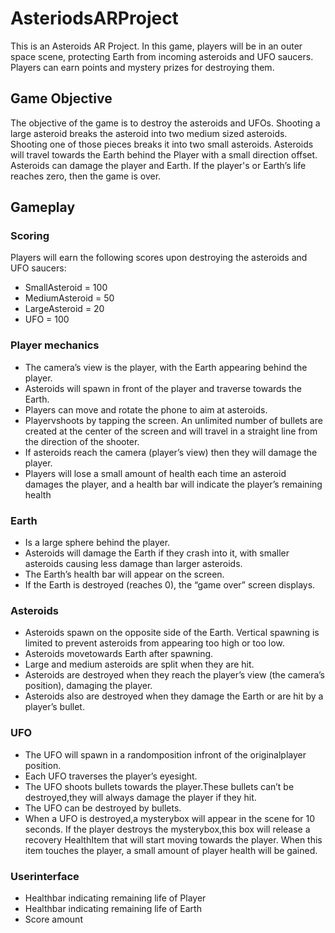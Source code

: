 # AsteriodsARProject
This is an Asteroids AR Project. In this game, players will be in an outer space scene, protecting Earth from incoming asteroids and UFO saucers. Players can earn points and mystery prizes for destroying them.

## **Game Objective**
 The objective of the game is to destroy the asteroids and UFOs. Shooting a large asteroid breaks the asteroid into two medium sized asteroids. Shooting one of those pieces breaks it into two small asteroids. 
 Asteroids will travel towards the Earth behind the Player with a small direction offset. Asteroids can damage the player and Earth. If the player's or Earth’s life reaches zero, then the game is over.

## **Gameplay**
 ### **Scoring**
 Players will earn the following scores upon destroying the asteroids and UFO saucers:
 - SmallAsteroid = 100
 - MediumAsteroid = 50
 - LargeAsteroid = 20
 - UFO = 100

 ### Player mechanics
 - The camera’s view is the player, with the Earth appearing behind the player.
 - Asteroids will spawn in front of the player and traverse towards the Earth.
 - Players can move and rotate the phone to aim at asteroids.
 - Playervshoots by tapping the screen. An unlimited number of bullets are created at the center of the screen and will travel in a straight line from the direction of the shooter.
 - If asteroids reach the camera (player’s view) then they will damage the player.
 - Players will lose a small amount of health each time an asteroid damages the player, and a health bar will indicate the player’s remaining health
   
 ### Earth
 - Is a large sphere behind the player.
 - Asteroids will damage the Earth if they crash into it, with smaller asteroids causing less damage than larger asteroids.
 - The Earth’s health bar will appear on the screen.
 - If the Earth is destroyed (reaches 0), the “game over” screen displays.
 
 ### Asteroids
 - Asteroids spawn on the opposite side of the Earth. Vertical spawning is limited to prevent asteroids from appearing too high or too low.
 - Asteroids movetowards Earth after spawning.
 - Large and medium asteroids are split when they are hit.
 - Asteroids are destroyed when they reach the player’s view (the camera’s position), damaging the player.
 - Asteroids also are destroyed when they damage the Earth or are hit by a player’s bullet.

### UFO
 - The UFO will spawn in a randomposition infront of the originalplayer position.
 - Each UFO traverses the player’s eyesight.
 - The UFO shoots bullets towards the player.These bullets can’t be destroyed,they will always damage the player if they hit.
 - The UFO can be destroyed by bullets.
 - When a UFO is destroyed,a mysterybox will appear in the scene for 10 seconds. If the player destroys the mysterybox,this box will release a recovery 
   HealthItem that will start moving towards the player. When this item touches the player, a small amount of player health will be gained.

 ### Userinterface
 - Healthbar indicating remaining life of Player
 - Healthbar indicating remaining life of Earth
 - Score amount
